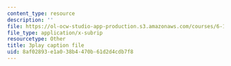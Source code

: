 ```yaml
---
content_type: resource
description: ''
file: https://ol-ocw-studio-app-production.s3.amazonaws.com/courses/6-189-multicore-programming-primer-january-iap-2007/8af02893e1a038b4470b61d2d4cdb7f8_UJji2L8XFZQ.srt
file_type: application/x-subrip
resourcetype: Other
title: 3play caption file
uid: 8af02893-e1a0-38b4-470b-61d2d4cdb7f8
---
```

